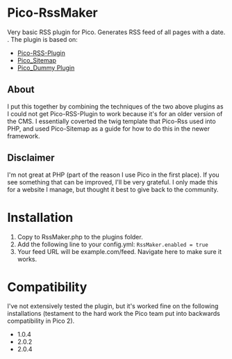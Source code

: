 # Pico-RssMaker
Very basic RSS plugin for Pico. Generates RSS feed of all pages with a date. . The plugin is based on:

* [Pico-RSS-Plugin](https://github.com/gilbitron/Pico-RSS-Plugin)
* [Pico_Sitemap](https://github.com/DaveKin/Pico_Sitemap)
* [Pico_Dummy Plugin](https://github.com/picocms/Pico/blob/master/plugins/DummyPlugin.php)

## About
I put this together by combining the techniques of the two above plugins as I could not get Pico-RSS-Plugin to work because it's for an older version of the CMS. I essentially coverted the twig template that Pico-Rss used into PHP, and used Pico-Sitemap as a guide for how to do this in the newer framework.

## Disclaimer
I'm not great at PHP (part of the reason I use Pico in the first place). If you see something that can be improved, I'll be very grateful. I only made this for a website I manage, but thought it best to give back to the community.

# Installation
1. Copy to RssMaker.php to the plugins folder.
2. Add the following line to your config.yml: `RssMaker.enabled = true`
3. Your feed URL will be example.com/feed. Navigate here to make sure it works.

# Compatibility
I've not extensively tested the plugin, but it's worked fine on the following installations (testament to the hard work the Pico team put into backwards compatibility in Pico 2).
* 1.0.4
* 2.0.2
* 2.0.4
